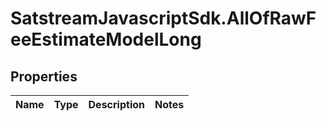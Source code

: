 # SatstreamJavascriptSdk.AllOfRawFeeEstimateModelLong

## Properties
Name | Type | Description | Notes
------------ | ------------- | ------------- | -------------
